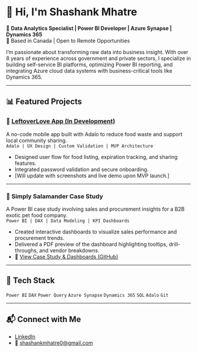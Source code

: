 # 👋 Hi, I'm Shashank Mhatre

🎯 **Data Analytics Specialist | Power BI Developer | Azure Synapse | Dynamics 365**  
📍 Based in Canada | Open to Remote Opportunities  

I’m passionate about transforming raw data into business insight. With over 8 years of experience across government and private sectors, I specialize in building self-service BI platforms, optimizing Power BI reporting, and integrating Azure cloud data systems with business-critical tools like Dynamics 365.

---

## 📊 Featured Projects

### 🔹 [LeftoverLove App (In Development)](https://github.com/ShashankMhatre/LeftoverLove)
A no-code mobile app built with Adalo to reduce food waste and support local community sharing.  
`Adalo | UX Design | Custom Validation | MVP Architecture`

- Designed user flow for food listing, expiration tracking, and sharing features.
- Integrated password validation and secure onboarding.
- [Will update with screenshots and live demo upon MVP launch.]

---

### 🔹 Simply Salamander Case Study
A Power BI case study involving sales and procurement insights for a B2B exotic pet food company.  
`Power BI | DAX | Data Modeling | KPI Dashboards`

- Created interactive dashboards to visualize sales performance and procurement trends.
- Delivered a PDF preview of the dashboard highlighting tooltips, drill-throughs, and vendor breakdowns.
- 📄 [View Case Study & Dashboards (GitHub)](https://github.com/ShashankMhatre/Salamander-Case-Study-PowerBI)

---

## 🧰 Tech Stack
`Power BI` `DAX` `Power Query` `Azure Synapse` `Dynamics 365` `SQL` `Adalo` `Git`  

---

## 📬 Connect with Me
- [LinkedIn](https://www.linkedin.com/in/shashank-mhatre)
- 📧 shashankmhatre0@gmail.com
